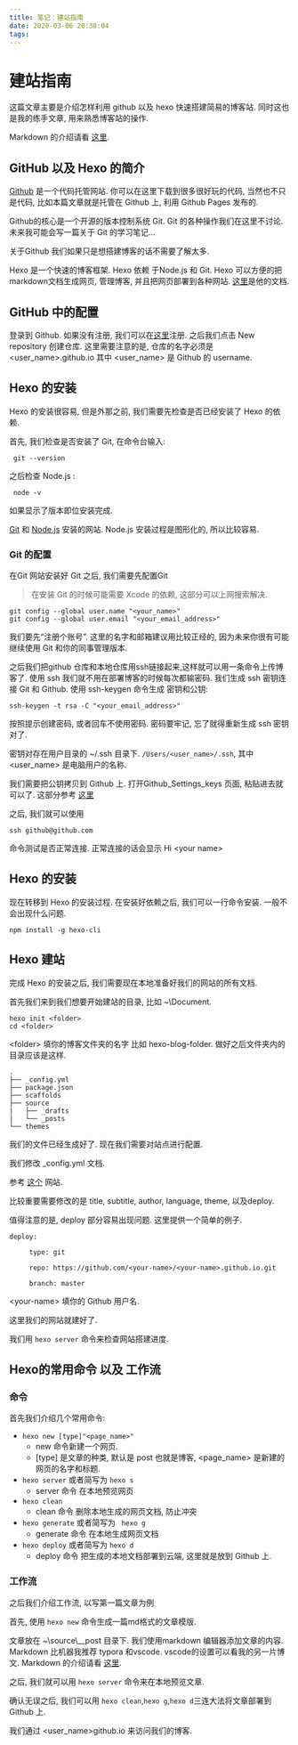 ```yaml
---
title: 笔记：建站指南
date: 2020-03-06 20:38:04
tags: 
---
```


# 建站指南

这篇文章主要是介绍怎样利用 github 以及 hexo 快速搭建简易的博客站. 同时这也是我的练手文章, 用来熟悉博客站的操作.

Markdown 的介绍请看 [这里](https://www.markdownguide.org/).

## GitHub 以及 Hexo 的简介

[Github](github.com) 是一个代码托管网站. 你可以在这里下载到很多很好玩的代码, 当然也不只是代码, 比如本篇文章就是托管在 Github 上, 利用 Github Pages 发布的.

Github的核心是一个开源的版本控制系统 Git. Git 的各种操作我们在这里不讨论. 未来我可能会写一篇关于 Git 的学习笔记...

关于Github 我们如果只是想搭建博客的话不需要了解太多.

Hexo 是一个快速的博客框架. Hexo 依赖 于Node.js 和 Git. Hexo 可以方便的把markdown文档生成网页, 管理博客, 并且把网页部署到各种网站. [这里](https://hexo.io/zh-cn/docs/index.html)是他的文档.

## GitHub 中的配置

登录到 Github. 如果没有注册, 我们可以在[这里](https://link.zhihu.com/?target=https%3A//github.com/)注册. 之后我们点击 New repository 创建仓库. 这里需要注意的是, 仓库的名字必须是 \<user_name\>.github.io 其中 \<user_name\> 是 Github 的 username. 

## Hexo 的安装

Hexo 的安装很容易, 但是外那之前, 我们需要先检查是否已经安装了 Hexo 的依赖.

首先, 我们检查是否安装了 Git, 在命令台输入:

```
 git --version 
 ```

之后检查 Node.js :

```
 node -v 
 ```

如果显示了版本即位安装完成.

 [Git](https://git-scm.com/) 和  [Node.js](https://nodejs.org/en/about/) 安装的网站. Node.js 安装过程是图形化的, 所以比较容易.

### Git 的配置

在Git 网站安装好 Git 之后, 我们需要先配置Git

>  在安装 Git 的时候可能需要 Xcode 的依赖, 这部分可以上网搜索解决.

```
git config --global user.name "<your_name>"
git config --global user.email "<your_email_address>"
```

我们要先“注册个账号”. 这里的名字和邮箱建议用比较正经的, 因为未来你很有可能继续使用 Git 和你的同事管理版本.

之后我们把github 仓库和本地仓库用ssh链接起来,这样就可以用一条命令上传博客了. 使用 ssh 我们就不用在部署博客的时候每次都输密码. 我们生成 ssh 密钥连接 Git 和 Github. 使用 ssh-keygen 命令生成 密钥和公钥:

```
ssh-keygen -t rsa -C "<your_email_address>"
```

按照提示创建密码, 或者回车不使用密码. 密码要牢记, 忘了就得重新生成 ssh 密钥对了.

密钥对存在用户目录的 ~/.ssh 目录下. `/Users/<user_name>/.ssh`, 其中 \<user_name\> 是电脑用户的名称.

我们需要把公钥拷贝到 Github 上. 打开Github_Settings_keys 页面, 粘贴进去就可以了. 这部分参考 [这里](https://help.github.com/cn/github/authenticating-to-github/connecting-to-github-with-ssh)

之后, 我们就可以使用

```
ssh github@github.com
```

命令测试是否正常连接. 正常连接的话会显示 Hi \<your name\>

## Hexo 的安装

现在转移到 Hexo 的安装过程. 在安装好依赖之后, 我们可以一行命令安装. 一般不会出现什么问题.

``` npm install -g hexo-cli ```

## Hexo 建站

完成 Hexo 的安装之后, 我们需要现在本地准备好我们的网站的所有文档.

首先我们来到我们想要开始建站的目录, 比如 ~\Document.

``` 
hexo init <folder>
cd <folder>
```

\<folder\> 填你的博客文件夹的名字 比如 hexo-blog-folder. 做好之后文件夹内的目录应该是这样.

```
.
├── _config.yml
├── package.json
├── scaffolds
├── source
|   ├── _drafts
|   └── _posts
└── themes
```

我们的文件已经生成好了. 现在我们需要对站点进行配置.

我们修改 _config.yml 文档.

参考 [这个](https://hexo.io/zh-cn/docs/configuration) 网站.

比较重要需要修改的是 title, subtitle, author, language, theme, 以及deploy.

值得注意的是,  deploy 部分容易出现问题. 这里提供一个简单的例子.

```
deploy:

     type: git

     repo: https://github.com/<your-name>/<your-name>.github.io.git

     branch: master

```

\<your-name\> 填你的 Github 用户名.

这里我们的网站就建好了.

我们用 `hexo server` 命令来检查网站搭建进度.

## Hexo的常用命令 以及 工作流

### 命令

首先我们介绍几个常用命令: 

- `hexo new [type]"<page_name>"` 
    - new 命令新建一个网页.
    - [type] 是文章的种类, 默认是 post 也就是博客, \<page_name\> 是新建的网页的名字和标题.
- `hexo server` 或者简写为 `hexo s`
    - server 命令 在本地预览网页
- `hexo clean`
    - clean 命令 删除本地生成的网页文档, 防止冲突
- `hexo generate` 或者简写为 ` hexo g`
    - generate 命令 在本地生成网页文档
- `hexo deploy` 或者简写为 `hexo d`
    - deploy 命令 把生成的本地文档部署到云端, 这里就是放到 Github 上.

### 工作流

之后我们介绍工作流, 以写第一篇文章为例

首先, 使用 `hexo new` 命令生成一篇md格式的文章模版.

文章放在 ~\source\\__post 目录下. 我们使用markdown 编辑器添加文章的内容. Markdown 比机器我推荐 typora 和vscode. vscode的设置可以看我的另一片博文. Markdown 的介绍请看 [这里](https://www.markdownguide.org/).

之后, 我们就可以用 `hexo server` 命令来在本地预览文章.

确认无误之后, 我们可以用 `hexo clean`,`hexo g`,`hexo d`三连大法将文章部署到 Github 上.

我们通过 \<user_name\>github.io 来访问我们的博客.
